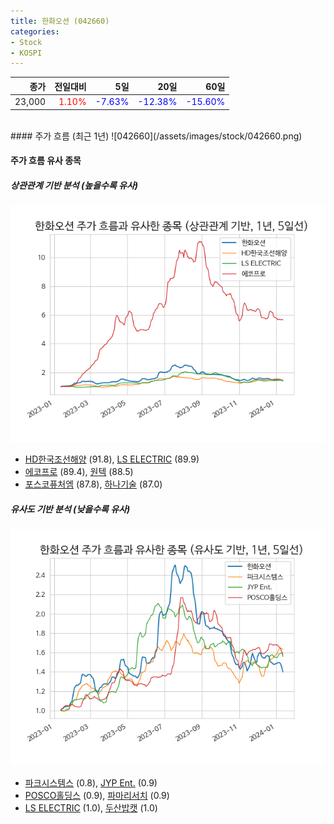 ```yaml
---
title: 한화오션 (042660)
categories:
- Stock
- KOSPI
---
```


|종가|전일대비|5일|20일|60일|
|---:|-------:|--:|---:|---:|
|23,000|<span style="color: red">1.10%</span>|<span style="color: blue">-7.63%</span>|<span style="color: blue">-12.38%</span>|<span style="color: blue">-15.60%</span>|

<!-- more -->
<br>
#### 주가 흐름 (최근 1년)
![042660](/assets/images/stock/042660.png)


#### 주가 흐름 유사 종목


##### 상관관계 기반 분석 (높을수록 유사)
![042660](/assets/images/stock/042660_corr.png)
- [HD한국조선해양](/009540/) (91.8), [LS ELECTRIC](/010120/) (89.9)
- [에코프로](/086520/) (89.4), [원텍](/336570/) (88.5)
- [포스코퓨처엠](/003670/) (87.8), [하나기술](/299030/) (87.0)


##### 유사도 기반 분석 (낮을수록 유사)	
![042660](/assets/images/stock/042660_sim.png)
- [파크시스템스](/140860/) (0.8), [JYP Ent.](/035900/) (0.9)
- [POSCO홀딩스](/005490/) (0.9), [파마리서치](/214450/) (0.9)
- [LS ELECTRIC](/010120/) (1.0), [두산밥캣](/241560/) (1.0)